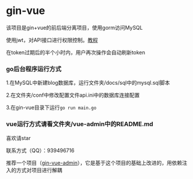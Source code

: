# gin-vue
该项目是gin+vue的前后端分离项目，使用gorm访问MySQL

使用jwt，对API接口进行权限控制。[教程](https://bingjian-zhu.github.io/2019/09/03/gin-jwt%E5%AF%B9API%E8%BF%9B%E8%A1%8C%E6%9D%83%E9%99%90%E6%8E%A7%E5%88%B6/)

在token过期后的半个小时内，用户再次操作会自动刷新token

### go后台程序运行方式

1.在MySQL中新建blog数据库，运行文件夹/docs/sql中的mysql.sql脚本

2.在文件夹/conf中修改配置文件api.ini中的数据库连接配置

3.在gin-vue目录下运行`go run main.go`

### vue运行方式请看文件夹/vue-admin中的README.md

喜欢请star

联系方式（QQ）：939496716

推荐一个项目（[gin-vue-admin](https://github.com/Bingjian-Zhu/gin-vue-admin)），它是基于这个项目的基础上改进的，用依赖注入的方式对项目进行解耦
